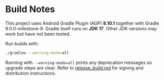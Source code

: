 # Build Notes

This project uses Android Gradle Plugin (AGP) **8.10.1** together with Gradle 9.0.0-milestone-9.
Gradle itself runs on **JDK 17**. Other JDK versions may work but have not been tested.

Run builds with:

```bash
./gradlew --warning-mode=all
```

Running with `--warning-mode=all` prints any deprecation messages so upgrade steps are clear. Refer
to [release_build.md](release_build.md) for signing and distribution instructions.
